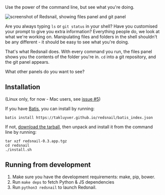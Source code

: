 Use the power of the command line, but see what you're doing.

![screenshot of Redsnail, showing files panel and git panel](screenshot.png)

Are you always typing `ls` or `git status` in your shell? Have you customised
your prompt to give you extra information? Everything people do, we look at
what we're working on. Manipulating files and folders in the shell shouldn't
be any different - it should be easy to see what you're doing.

That's what Redsnail does. With every command you run, the files panel shows
you the contents of the folder you're in. ``cd`` into a git repository, and
the git panel appears.

What other panels do you want to see?

## Installation

(Linux only, for now - Mac users, see [issue #5](https://github.com/takluyver/redsnail/issues/5))

If you have [Batis](http://batis-installer.github.io/), you can install by running:

    batis install https://takluyver.github.io/redsnail/batis_index.json

If not, [download the tarball](https://github.com/takluyver/redsnail/releases/download/0.3/redsnail-0.3.app.tgz),
then unpack and install it from the command line by running:

    tar xzf redsnail-0.3.app.tgz
    cd redsnail
    ./install.sh

## Running from development

1. Make sure you have the development requirements: make, pip, bower.
2. Run `make deps` to fetch Python & JS dependencies
3. Run `python3 redsnail` to launch Redsnail.
